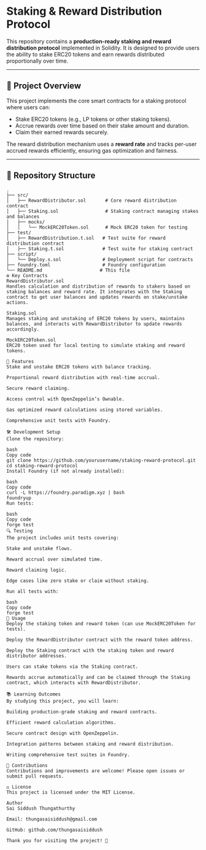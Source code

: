 # Staking & Reward Distribution Protocol

This repository contains a **production-ready staking and reward distribution protocol** implemented in Solidity. It is designed to provide users the ability to stake ERC20 tokens and earn rewards distributed proportionally over time.

---

## 🚀 Project Overview

This project implements the core smart contracts for a staking protocol where users can:

- Stake ERC20 tokens (e.g., LP tokens or other staking tokens).
- Accrue rewards over time based on their stake amount and duration.
- Claim their earned rewards securely.

The reward distribution mechanism uses a **reward rate** and tracks per-user accrued rewards efficiently, ensuring gas optimization and fairness.

---

## 📂 Repository Structure

```text
.
├── src/
│   ├── RewardDistributor.sol       # Core reward distribution contract
│   ├── Staking.sol                 # Staking contract managing stakes and balances
│   ├── mocks/
│   │   └── MockERC20Token.sol      # Mock ERC20 token for testing
├── test/
│   ├── RewardDistribution.t.sol   # Test suite for reward distribution contract
│   ├── Staking.t.sol              # Test suite for staking contract
├── script/
│   └── Deploy.s.sol               # Deployment script for contracts
├── foundry.toml                   # Foundry configuration
└── README.md                     # This file
⚙️ Key Contracts
RewardDistributor.sol
Handles calculation and distribution of rewards to stakers based on staking balances and reward rate. It integrates with the Staking contract to get user balances and updates rewards on stake/unstake actions.

Staking.sol
Manages staking and unstaking of ERC20 tokens by users, maintains balances, and interacts with RewardDistributor to update rewards accordingly.

MockERC20Token.sol
ERC20 token used for local testing to simulate staking and reward tokens.

📖 Features
Stake and unstake ERC20 tokens with balance tracking.

Proportional reward distribution with real-time accrual.

Secure reward claiming.

Access control with OpenZeppelin’s Ownable.

Gas optimized reward calculations using stored variables.

Comprehensive unit tests with Foundry.

🛠 Development Setup
Clone the repository:

bash
Copy code
git clone https://github.com/yourusername/staking-reward-protocol.git
cd staking-reward-protocol
Install Foundry (if not already installed):

bash
Copy code
curl -L https://foundry.paradigm.xyz | bash
foundryup
Run tests:

bash
Copy code
forge test
🔍 Testing
The project includes unit tests covering:

Stake and unstake flows.

Reward accrual over simulated time.

Reward claiming logic.

Edge cases like zero stake or claim without staking.

Run all tests with:

bash
Copy code
forge test
📝 Usage
Deploy the staking token and reward token (can use MockERC20Token for tests).

Deploy the RewardDistributor contract with the reward token address.

Deploy the Staking contract with the staking token and reward distributor addresses.

Users can stake tokens via the Staking contract.

Rewards accrue automatically and can be claimed through the Staking contract, which interacts with RewardDistributor.

📚 Learning Outcomes
By studying this project, you will learn:

Building production-grade staking and reward contracts.

Efficient reward calculation algorithms.

Secure contract design with OpenZeppelin.

Integration patterns between staking and reward distribution.

Writing comprehensive test suites in Foundry.

🤝 Contributions
Contributions and improvements are welcome! Please open issues or submit pull requests.

⚖️ License
This project is licensed under the MIT License.

Author
Sai Siddush Thungathurthy

Email: thungasaisiddush@gmail.com

GitHub: github.com/thungasaisiddush

Thank you for visiting the project! 🚀